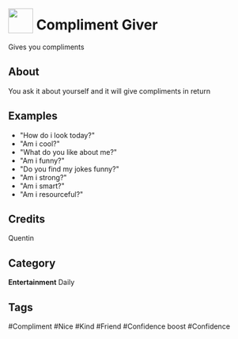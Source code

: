 # <img src="https://raw.githack.com/FortAwesome/Font-Awesome/master/svgs/solid/hand-holding-heart.svg" card_color="#FFFFFF" width="50" height="50" style="vertical-align:bottom"/> Compliment Giver
Gives you compliments

## About
You ask it about yourself and it will give compliments in return

## Examples
* "How do i look today?"
* "Am i cool?"
* "What do you like about me?"
* "Am i funny?"
* "Do you find my jokes funny?"
* "Am i strong?"
* "Am i smart?"
* "Am i resourceful?"

## Credits
Quentin

## Category
**Entertainment**
Daily

## Tags
#Compliment
#Nice
#Kind
#Friend
#Confidence boost
#Confidence

